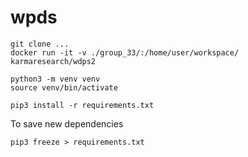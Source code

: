 # wpds

```
git clone ...
docker run -it -v ./group_33/:/home/user/workspace/ karmaresearch/wdps2
```

```
python3 -m venv venv
source venv/bin/activate
```

```
pip3 install -r requirements.txt
```
To save new dependencies
```
pip3 freeze > requirements.txt
```